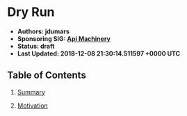 
# Dry Run

- **Authors: jdumars**
- **Sponsoring SIG: [Api Machinery](https://github.com/kubernetes/community/tree/master/sig-api-machinery/README.md)**
- **Status: draft**
- **Last Updated: 2018-12-08 21:30:14.511597 +0000 UTC**

## Table of Contents

1. [Summary](summary.md)

1. [Motivation](motivation.md)
